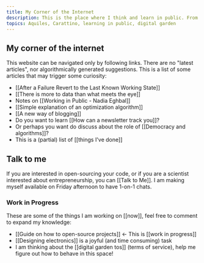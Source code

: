 ```yaml
---
title: My Corner of the Internet
description: This is the place where I think and learn in public. From science to technology and the world.
topics: Aquiles, Carattino, learning in public, digital garden
---
```

## My corner of the internet

This website can be navigated only by following links. There are no "latest articles", nor algorithmically generated suggestions.  This is a list of some articles that may trigger some curiosity:

- [[After a Failure Revert to the Last Known Working State]]
- [[There is more to data than what meets the eye]]
- Notes on [[Working in Public - Nadia Eghbal]]
- [[Simple explanation of an optimization algorithm]]
- [[A new way of blogging]]
- Do you want to learn [[How can a newsletter track you]]?
- Or perhaps you want do discuss about the role of [[Democracy and algorithms]]?
- This is a (partial) list of [[things I've done]]

## Talk to me
If you are interested in open-sourcing your code, or if you are a scientist interested about entrepreneurship, you can [[Talk to Me]]. I am making myself available on Friday afternoon to have 1-on-1 chats. 

### Work in Progress
These are some of the things I am working on [[now]], feel free to comment to expand my knowledge:

- [[Guide on how to open-source projects]] <- This is [[work in progress]]
- [[Designing electronics]] is a joyful (and time consuming) task
- I am thinking about the [[digital garden tos]] (terms of service), help me figure out how to behave in this space!
